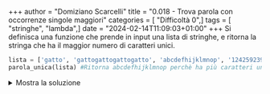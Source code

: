 +++
author = "Domiziano Scarcelli"
title = "0.018 - Trova parola con occorrenze singole maggiori"
categories = [ "Difficoltà 0",]
tags = [ "stringhe", "lambda",]
date = "2024-02-14T11:09:03+01:00"
+++
Si definisca una funzione che prende in input una lista di stringhe, e ritorna la stringa che ha il maggior numero di caratteri unici.

```python
lista = ['gatto', 'gattogattogattogatto', 'abcdefhijklmnop', '124259239185125', '', 'foo', 'unica']
parola_unica(lista) #Ritorna abcdefhijklmnop perchè ha più caratteri unici
```

<details>
<summary>Mostra la soluzione</summary>

```python
def parola_unica(lista_parole):
	# Ritorno la parola che ha la lunghezza maggiore una volta che è stata 
	# trasformata in insieme, ovvero i cui elementi doppioni sono stati
	# eliminati
	return lista_parole.max(key=lambda parola: len(set(parola))
```

</details>
